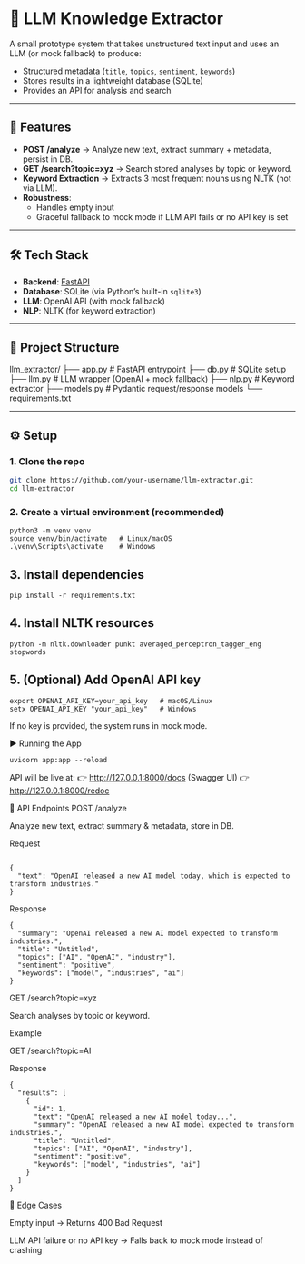 # 📖 LLM Knowledge Extractor

A small prototype system that takes unstructured text input and uses an LLM (or mock fallback) to produce:
- Structured metadata (`title`, `topics`, `sentiment`, `keywords`)
- Stores results in a lightweight database (SQLite)
- Provides an API for analysis and search

---

## 🚀 Features
- **POST /analyze** → Analyze new text, extract summary + metadata, persist in DB.
- **GET /search?topic=xyz** → Search stored analyses by topic or keyword.
- **Keyword Extraction** → Extracts 3 most frequent nouns using NLTK (not via LLM).
- **Robustness**:
  - Handles empty input
  - Graceful fallback to mock mode if LLM API fails or no API key is set

---

## 🛠️ Tech Stack
- **Backend**: [FastAPI](https://fastapi.tiangolo.com/)
- **Database**: SQLite (via Python’s built-in `sqlite3`)
- **LLM**: OpenAI API (with mock fallback)
- **NLP**: NLTK (for keyword extraction)

---

## 📂 Project Structure
llm_extractor/
├── app.py # FastAPI entrypoint
├── db.py # SQLite setup
├── llm.py # LLM wrapper (OpenAI + mock fallback)
├── nlp.py # Keyword extractor
├── models.py # Pydantic request/response models
└── requirements.txt


---

## ⚙️ Setup

### 1. Clone the repo
```bash
git clone https://github.com/your-username/llm-extractor.git
cd llm-extractor
```
### 2. Create a virtual environment (recommended)
```
python3 -m venv venv
source venv/bin/activate   # Linux/macOS
.\venv\Scripts\activate    # Windows
```
## 3. Install dependencies
```
pip install -r requirements.txt
```

## 4. Install NLTK resources
```
python -m nltk.downloader punkt averaged_perceptron_tagger_eng stopwords
```
## 5. (Optional) Add OpenAI API key
```
export OPENAI_API_KEY=your_api_key   # macOS/Linux
setx OPENAI_API_KEY "your_api_key"   # Windows
```

If no key is provided, the system runs in mock mode.

▶️ Running the App
```
uvicorn app:app --reload
```

API will be live at:
👉 http://127.0.0.1:8000/docs
 (Swagger UI)
👉 http://127.0.0.1:8000/redoc

📌 API Endpoints
POST /analyze

Analyze new text, extract summary & metadata, store in DB.

Request
```

{
  "text": "OpenAI released a new AI model today, which is expected to transform industries."
}
```

Response
```
{
  "summary": "OpenAI released a new AI model expected to transform industries.",
  "title": "Untitled",
  "topics": ["AI", "OpenAI", "industry"],
  "sentiment": "positive",
  "keywords": ["model", "industries", "ai"]
}
```
GET /search?topic=xyz

Search analyses by topic or keyword.

Example

GET /search?topic=AI


Response
```
{
  "results": [
    {
      "id": 1,
      "text": "OpenAI released a new AI model today...",
      "summary": "OpenAI released a new AI model expected to transform industries.",
      "title": "Untitled",
      "topics": ["AI", "OpenAI", "industry"],
      "sentiment": "positive",
      "keywords": ["model", "industries", "ai"]
    }
  ]
}
```
🧪 Edge Cases

Empty input → Returns 400 Bad Request

LLM API failure or no API key → Falls back to mock mode instead of crashing
